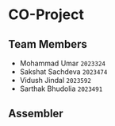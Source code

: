# CO-Project

## Team Members

- Mohammad Umar `2023324`
- Sakshat Sachdeva `2023474`
- Vidush Jindal `2023592`
- Sarthak Bhudolia `2023491`
## Assembler
